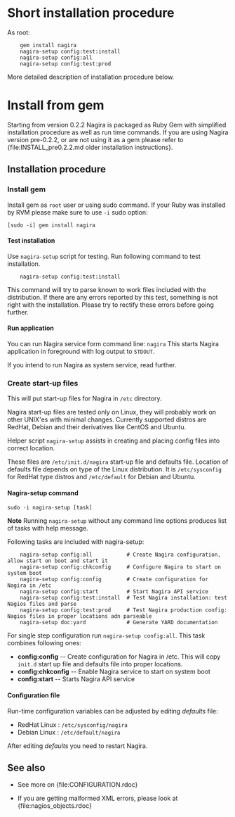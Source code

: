 
# Short installation procedure


As root:

```
    gem install nagira
    nagira-setup config:test:install
    nagira-setup config:all
    nagira-setup config:test:prod
```    


More detailed description of installation procedure below.


# Install from gem

Starting from version 0.2.2 Nagira is packaged as Ruby Gem with simplified installation procedure as well as run time commands. If you are using Nagira version pre-0.2.2, or are not using it as a gem please refer to {file:INSTALL_pre0.2.2.md older installation instructions}.


## Installation procedure


### Install gem

Install gem as `root` user or using sudo command. If your Ruby was installed by RVM please make sure to use `-i` sudo option:

    [sudo -i] gem install nagira
    
#### Test installation

Use `nagira-setup` script for testing. Run following command to test installation.

```
    nagira-setup config:test:install
```    

This command will try to parse known to work files included with the distribution. If there are any errors reported by this test, something is not right with the installation. Please try to rectify these errors before going further.

#### Run application

You can run Nagira service form command line: `nagira` This starts Nagira application in foreground with log output to `STDOUT`. 

If you intend to run Nagira as system service, read further.
    
### Create start-up files

This will put start-up files for Nagira in `/etc` directory. 

Nagira start-up files are tested only on Linux, they will probably work on other UNIX'es with minimal changes. Currently supported distros are RedHat, Debian and their derivatives like CentOS and Ubuntu. 

Helper script `nagira-setup` assists in creating and placing config files into correct location.

These files are `/etc/init.d/nagira` start-up file and defaults file. Location of defaults file depends on type of the Linux distribution. It is `/etc/sysconfig` for RedHat type distros and `/etc/default` for Debian and Ubuntu.


#### Nagira-setup command

    sudo -i nagira-setup [task]

**Note** Running `nagira-setup` without any command line options produces list of tasks with help message.

Following tasks are included with nagira-setup:

```
    nagira-setup config:all           # Create Nagira configuration, allow start on boot and start it
    nagira-setup config:chkconfig     # Configure Nagira to start on system boot
    nagira-setup config:config        # Create configuration for Nagira in /etc
    nagira-setup config:start         # Start Nagira API service
    nagira-setup config:test:install  # Test Nagira installation: test Nagios files and parse
    nagira-setup config:test:prod     # Test Nagira production config: Nagios files in proper locations adn parseable
    nagira-setup doc:yard             # Generate YARD documentation
```

For single step configuration run `nagira-setup config:all`. This task combines following ones:

- **config:config** -- Create configuration for Nagira in /etc. This will copy `init.d` start up file and defaults file into proper locations.    
- **config:chkconfig** -- Enable Nagira service to start on system boot  
- **config:start** -- Starts Nagira API service


#### Configuration file

Run-time configuration variables can be adjusted by editing *defaults* file:

- RedHat Linux : `/etc/sysconfig/nagira`
- Debian Linux : `/etc/default/nagira`

After editing *defaults* you need to restart Nagira.


## See also

* See more on {file:CONFIGURATION.rdoc}

* If you are getting malformed XML errors, please look at
  {file:nagios_objects.rdoc}
